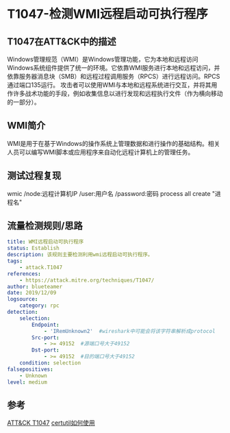 # T1047-检测WMI远程启动可执行程序

## T1047在ATT&CK中的描述
Windows管理规范（WMI）是Windows管理功能，它为本地和远程访问Windows系统组件提供了统一的环境。它依靠WMI服务进行本地和远程访问，并依靠服务器消息块（SMB）和远程过程调用服务（RPCS）进行远程访问。RPCS通过端口135运行。
攻击者可以使用WMI与本地和远程系统进行交互，并将其用作许多战术功能的手段，例如收集信息以进行发现和远程执行文件（作为横向移动的一部分）。

## WMI简介
WMI是用于在基于Windows的操作系统上管理数据和进行操作的基础结构。相关人员可以编写WMI脚本或应用程序来自动化远程计算机上的管理任务。

## 测试过程复现
wmic /node:远程计算机IP /user:用户名 /password:密码 process all create "进程名"


## 流量检测规则/思路
```yml
title: WMI远程启动可执行程序
status: Establish
description: 该规则主要检测利用wmi远程启动可执行程序。
tags:
    - attack.T1047
references:
    - https://attack.mitre.org/techniques/T1047/
author: blueteamer
date: 2019/12/09
logsource:
    category: rpc
detection:
    selection:
        Endpoint:
            - 'IRemUnknown2'  #wireshark中可能会将该字符串解析成protocol
        Src-port:
            - >= 49152  #源端口号大于49152
        Dst-port:
            - >= 49152  #目的端口号大于49152
    condition: selection
falsepositives:
    - Unknown
level: medium
```

## 参考
[ATT&CK T1047](https://attack.mitre.org/techniques/T1047)
[certutil如何使用](https://lolbas-project.github.io/lolbas/Binaries/Certutil/)
